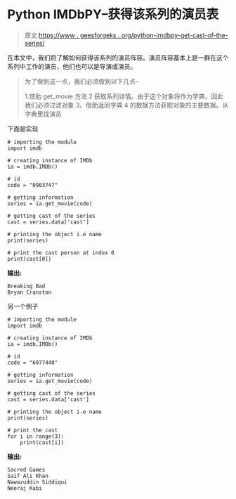 # Python IMDbPY–获得该系列的演员表

> 原文:[https://www . geesforgeks . org/python-imdbpy-get-cast-of-the-series/](https://www.geeksforgeeks.org/python-imdbpy-getting-cast-of-the-series/)

在本文中，我们将了解如何获得该系列的演员阵容。演员阵容基本上是一群在这个系列中工作的演员，他们也可以是导演或演员。

> 为了做到这一点，我们必须做到以下几点–
> 
> 1.借助 get_movie 方法
> 2 获取系列详情。由于这个对象将作为字典，因此我们必须过滤对象
> 3。借助返回字典
> 4 的数据方法获取对象的主要数据。从字典里找演员

下面是实现

```
# importing the module
import imdb

# creating instance of IMDb
ia = imdb.IMDb()

# id
code = "0903747"

# getting information
series = ia.get_movie(code)

# getting cast of the series
cast = series.data['cast']

# printing the object i.e name
print(series)

# print the cast person at index 0
print(cast[0])
```

**输出:**

```
Breaking Bad
Bryan Cranston
```

另一个例子

```
# importing the module
import imdb

# creating instance of IMDb
ia = imdb.IMDb()

# id
code = "6077448"

# getting information
series = ia.get_movie(code)

# getting cast of the series
cast = series.data['cast']

# printing the object i.e name
print(series)

# print the cast
for i in range(3):
    print(cast[i])
```

**输出:**

```
Sacred Games
Saif Ali Khan
Nawazuddin Siddiqui
Neeraj Kabi
```